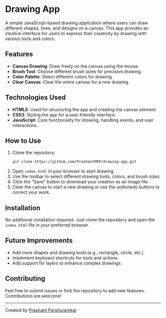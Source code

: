 # Drawing App

A simple JavaScript-based drawing application where users can draw different shapes, lines, and designs on a canvas. This app provides an intuitive interface for users to express their creativity by drawing with various tools and colors.

## Features

- **Canvas Drawing**: Draw freely on the canvas using the mouse.
- **Brush Tool**: Choose different brush sizes for precision drawing.
- **Color Palette**: Select different colors for drawing.
- **Clear Canvas**: Clear the entire canvas for a new drawing.

## Technologies Used

- **HTML5**: Used for structuring the app and creating the canvas element.
- **CSS3**: Styling the app for a user-friendly interface.
- **JavaScript**: Core functionality for drawing, handling events, and user interactions.

## How to Use

1. Clone the repository:
   ```bash
   git clone https://github.com/PrashantPKP/drawing-app.git
   ```
2. Open `index.html` in your browser to start drawing.
3. Use the toolbar to select different drawing tools, colors, and brush sizes.
4. Click the "Save" button to download your creation as an image file.
5. Clear the canvas to start a new drawing or use the undo/redo buttons to correct your work.


## Installation

No additional installation required. Just clone the repository and open the `index.html` file in your preferred browser.

## Future Improvements

- Add more shapes and drawing tools (e.g., rectangle, circle, etc.).
- Implement keyboard shortcuts for tools and actions.
- Add support for layers to enhance complex drawings.

## Contributing

Feel free to submit issues or fork the repository to add new features. Contributions are welcome!


---

Created by [Prashant Parshuramkar](https://github.com/PrashantPKP)
